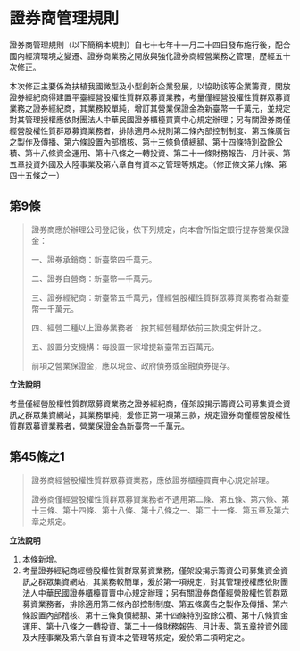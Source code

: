 # 證券商管理規則

證券商管理規則（以下簡稱本規則）自七十七年十一月二十四日發布施行後，配合國內經濟環境之變遷、證券商業務之開放與強化證券商經營業務之管理，歷經五十次修正。

本次修正主要係為扶植我國微型及小型創新企業發展，以協助該等企業籌資，開放證券經紀商得建置平臺經營股權性質群眾募資業務，考量僅經營股權性質群眾募資業務之證券經紀商，其業務較單純，增訂其營業保證金為新臺幣一千萬元，並規定對其管理授權應依財團法人中華民國證券櫃檯買賣中心規定辦理；另有關證券商僅經營股權性質群眾募資業務者，排除適用本規則第二條內部控制制度、第五條廣告之製作及傳播、第六條設置內部稽核、第十三條負債總額、第十四條特別盈餘公積、第十八條資金運用、第十八條之一轉投資、第二十一條財務報告、月計表、第五章投資外國及大陸事業及第六章自有資本之管理等規定。（修正條文第九條、第四十五條之一）

## 第9條

> 證券商應於辦理公司登記後，依下列規定，向本會所指定銀行提存營業保證金：
>
> 一、證券承銷商：新臺幣四千萬元。
>
> 二、證券自營商：新臺幣一千萬元。
>
> 三、證券經紀商：新臺幣五千萬元，僅經營股權性質群眾募資業務者為新臺幣一千萬元。
>
> 四、經營二種以上證券業務者：按其經營種類依前三款規定併計之。
>
> 五、設置分支機構：每設置一家增提新臺幣五百萬元。
> 
> 前項之營業保證金，應以現金、政府債券或金融債券提存。

**立法說明**

考量僅經營股權性質群眾募資業務之證券經紀商，僅架設揭示籌資公司募集資金資訊之群眾集資網站，其業務單純，爰修正第一項第三款，規定證券商僅經營股權性質群眾募資業務者，營業保證金為新臺幣一千萬元。

## 第45條之1

> 證券商經營股權性質群眾募資業務，應依證券櫃檯買賣中心規定辦理。
>
> 證券商僅經營股權性質群眾募資業務者不適用第二條、第五條、第六條、第十三條、第十四條、第十八條、第十八條之一、第二十一條、第五章及第六章之規定。

**立法說明**

1. 本條新增。
2. 考量證券經紀商經營股權性質群眾募資業務，僅架設揭示籌資公司募集資金資訊之群眾集資網站，其業務較簡單，爰於第一項規定，對其管理授權應依財團法人中華民國證券櫃檯買賣中心規定辦理；另有關證券商僅經營股權性質群眾募資業務者，排除適用第二條內部控制制度、第五條廣告之製作及傳播、第六條設置內部稽核、第十三條負債總額、第十四條特別盈餘公積、第十八條資金運用、第十八條之一轉投資、第二十一條財務報告、月計表、第五章投資外國及大陸事業及第六章自有資本之管理等規定，爰於第二項明定之。

